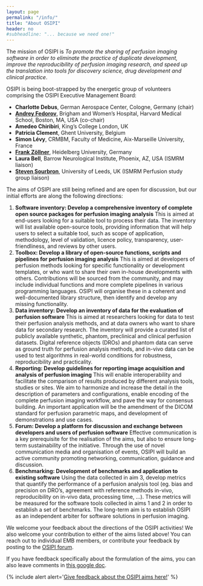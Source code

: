 ```yaml
---
layout: page
permalink: "/info/"
title: "About OSIPI"
header: no
#subheadline: "... because we need one!"
---
```


The mission of OSIPI is _To promote the sharing of perfusion imaging software in order to eliminate the practice of duplicate development, improve the reproducibility of perfusion imaging research, and speed up the translation into tools for discovery science, drug development and clinical practice_.

OSIPI is being boot-strapped by the energetic group of volunteers comprising the OSIPI Executive Management Board:
* **Charlotte Debus**, German Aerospace Center, Cologne, Germany (chair)
* [**Andrey Fedorov**](http://fedorov.github.io/), Brigham and Women’s Hospital, Harvard Medical School, Boston, MA, USA (co-chair)
* **Amedeo Chiribiri**, King’s College London, UK
* **Patricia Clement**, Ghent University, Belgium
* **Simon Lévy**, CRMBM, Faculty of Medicine, Aix-Marseille University, France
* [**Frank Zöllner**](https://www.umm.uni-heidelberg.de/inst/cbtm/ckm/mitarbeiter/personalpage/fzoellne.html), Heidelberg University, Germany
* **Laura Bell**, Barrow Neurological Institute, Phoenix, AZ, USA (ISMRM liaison)
* [**Steven Sourbron**](https://medicinehealth.leeds.ac.uk/medicine/staff/782/dr-steven-sourbron/), University of Leeds, UK (ISMRM Perfusion study group liaison)

The aims of OSIPI are still being refined and are open for discussion, but our initial efforts are along the following directions:

1. **Software inventory: Develop a comprehensive inventory of complete open source packages for perfusion imaging analysis** This is aimed at end-users looking for a suitable tool to process their data. The inventory will list available open-source tools, providing information that will help users to select a suitable tool, such as scope of application, methodology, level of validation, licence policy, transparency, user-friendliness, and reviews by other users.
2. **Toolbox: Develop a library of open-source functions, scripts and pipelines for perfusion imaging analysis** This is aimed at developers of perfusion methods looking for specific functionality or development templates, or who want to share their own in-house developments with others. Contributions will be sourced from the community, and may include individual functions and more complete pipelines in various programming languages. OSIPI will organise these in a coherent and well-documented library structure, then identify and develop any missing functionality.
3. **Data inventory: Develop an inventory of data for the evaluation of perfusion software** This is aimed at researchers looking for data to test their perfusion analysis methods, and at data owners who want to share data for secondary research. The inventory will provide a curated list of publicly available synthetic, phantom, preclinical and clinical perfusion datasets. Digital reference objects (DROs) and phantom data can serve as ground truth for perfusion analysis methods, and in-vivo data can be used to test algorithms in real-world conditions for robustness, reproducibility and practicality.
4. **Reporting: Develop guidelines for reporting image acquisition and analysis of perfusion imaging** This will enable interoperability and facilitate the comparison of results produced by different analysis tools, studies or sites. We aim to harmonize and increase the detail in the description of parameters and configurations, enable encoding of the complete perfusion imaging workflow, and pave the way for consensus building. An important application will be the amendment of the DICOM standard for perfusion parametric maps, and development of demonstrations and use cases.
5. **Forum: Develop a platform for discussion and exchange between developers and users of perfusion software** Effective communication is a key prerequisite for the realisation of the aims, but also to ensure long-term sustainability of the initiative. Through the use of novel communication media and organisation of events, OSIPI will build an active community promoting networking, communication, guidance and discussion.
6. **Benchmarking: Development of benchmarks and application to existing software** Using the data collected in aim 3, develop metrics that quantify the performance of a perfusion analysis tool (eg. bias and precision on DRO’s, agreement with reference methods in-vivo, reproducibility on in-vivo data, processing time, …). These metrics will be measured for the software tools collected in aims 1 and 2 in order to establish a set of benchmarks. The long-term aim is to establish OSIPI as an independent arbiter for software solutions in perfusion imaging.

We welcome your feedback about the directions of the OSIPI activities! We also welcome your contribution to either of the aims listed above! You can reach out to individual EMB members, or contribute your feedback by posting to the [OSIPI forum](https://groups.google.com/forum/#!forum/open-source-initiative-for-perfusion-imaging).

If you have feedback specifically about the formulation of the aims, you can also leave comments in [this google doc](https://docs.google.com/document/d/10OhbXTRGPuToYLy-cFof9TreX0DS_yhs_8wJeIw5SIU/edit).

{% include alert alert='<a href="https://docs.google.com/document/d/10OhbXTRGPuToYLy-cFof9TreX0DS_yhs_8wJeIw5SIU/edit">Give feedback about the OSIPI aims here!</a>' %}

